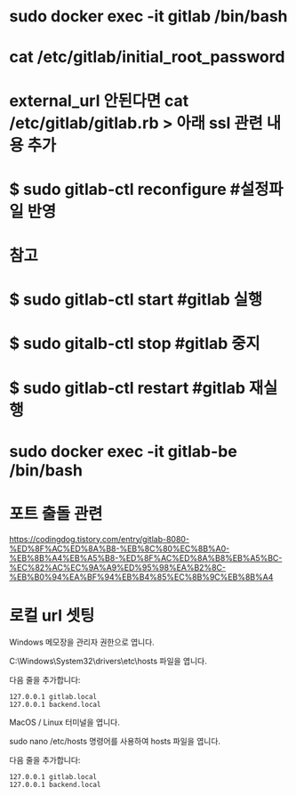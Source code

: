 # sudo docker exec -it gitlab /bin/bash
# cat /etc/gitlab/initial_root_password


# external_url 안된다면 cat /etc/gitlab/gitlab.rb > 아래 ssl 관련 내용 추가
# $ sudo gitlab-ctl reconfigure	#설정파일 반영
# 참고
# $ sudo gitlab-ctl start   #gitlab 실행
# $ sudo gitalb-ctl stop    #gitlab 중지
# $ sudo gitlab-ctl restart #gitlab 재실행
# sudo docker exec -it gitlab-be /bin/bash

# 포트 출돌 관련
https://codingdog.tistory.com/entry/gitlab-8080-%ED%8F%AC%ED%8A%B8-%EB%8C%80%EC%8B%A0-%EB%8B%A4%EB%A5%B8-%ED%8F%AC%ED%8A%B8%EB%A5%BC-%EC%82%AC%EC%9A%A9%ED%95%98%EA%B2%8C-%EB%B0%94%EA%BF%94%EB%B4%85%EC%8B%9C%EB%8B%A4


# 로컬 url 셋팅
Windows
메모장을 관리자 권한으로 엽니다.

C:\Windows\System32\drivers\etc\hosts 파일을 엽니다.

다음 줄을 추가합니다:

```
127.0.0.1 gitlab.local
127.0.0.1 backend.local
```

MacOS / Linux
터미널을 엽니다.

sudo nano /etc/hosts 명령어를 사용하여 hosts 파일을 엽니다.

다음 줄을 추가합니다:
```
127.0.0.1 gitlab.local
127.0.0.1 backend.local
```